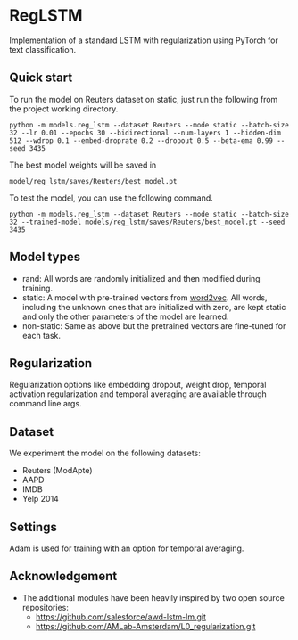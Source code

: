 # RegLSTM

Implementation of a standard LSTM with regularization using PyTorch  for text classification.

## Quick start

To run the model on Reuters dataset on static, just run the following from the project working directory.

```
python -m models.reg_lstm --dataset Reuters --mode static --batch-size 32 --lr 0.01 --epochs 30 --bidirectional --num-layers 1 --hidden-dim 512 --wdrop 0.1 --embed-droprate 0.2 --dropout 0.5 --beta-ema 0.99 --seed 3435
```

The best model weights will be saved in

```
model/reg_lstm/saves/Reuters/best_model.pt
```

To test the model, you can use the following command.

```
python -m models.reg_lstm --dataset Reuters --mode static --batch-size 32 --trained-model models/reg_lstm/saves/Reuters/best_model.pt --seed 3435
```

## Model types

- rand: All words are randomly initialized and then modified during training.
- static: A model with pre-trained vectors from [word2vec](https://code.google.com/archive/p/word2vec/). 
    All words, including the unknown ones that are initialized with zero, are kept static and only the other 
    parameters of the model are learned.
- non-static: Same as above but the pretrained vectors are fine-tuned for each task.

## Regularization

Regularization options like embedding dropout, weight drop, temporal activation regularization and temporal averaging are available 
through command line args.

## Dataset

We experiment the model on the following datasets:

- Reuters (ModApte)
- AAPD
- IMDB
- Yelp 2014

## Settings

Adam is used for training with an option for temporal averaging.

## Acknowledgement
- The additional modules have been heavily inspired by two open source repositories:
	- https://github.com/salesforce/awd-lstm-lm.git
	- https://github.com/AMLab-Amsterdam/L0_regularization.git
